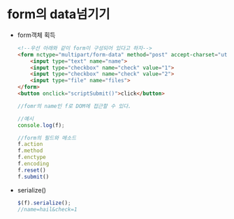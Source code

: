 # form의 data넘기기

* form객체 획득

  ```html
  <!--우선 아래와 같이 form이 구성되어 있다고 하자-->
  <form nctype="multipart/form-data" method="post" accept-charset="utf-8" id="f" name="f">
      <input type="text" name="name">
      <input type="checkbox" name="check" value="1">
      <input type="checkbox" name="check" value="2">
      <input type="file" name="files">
  </form>
  <button onclick="scriptSubmit()">click</button>
  ```

  ```javascript
  //fomr의 name인 f로 DOM에 접근할 수 있다.
  
  //예시
  console.log(f);
  
  //form의 필드와 메소드
  f.action
  f.method
  f.enctype
  f.encoding
  f.reset()
  f.submit()
  ```

* serialize()

  ```javascript
  $(f).serialize();
  //name=hail&check=1
  ```

  